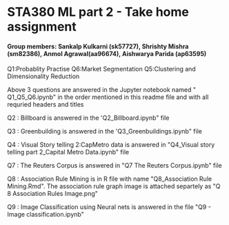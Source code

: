 # STA380 ML part 2 - Take home assignment
#### Group members: Sankalp Kulkarni (sk57727), Shrishty Mishra (sm82386), Anmol Agrawal(aa96674), Aishwarya Parida (ap63595)

Q1:Probablity Practise
Q6:Market Segmentation 
Q5:Clustering and Dimensionality Reduction 

Above 3 questions are answered in the Jupyter notebook named " Q1_Q5_Q6.ipynb" in the order mentioned in this readme file and with all requried headers and titles


Q2 : Billboard is answered in the 'Q2_Billboard.ipynb" file 

Q3 : Greenbuilding is answered in the 'Q3_Greenbuildings.ipynb" file

Q4 : Visual Story telling 2:CapMetro data is answered in "Q4_Visual story telling part 2_Capital Metro Data.ipynb" file

Q7 : The Reuters Corpus is answered in "Q7 The Reuters Corpus.ipynb" file

Q8 : Association Rule Mining is in R file with name "Q8_Association Rule Mining.Rmd". The association rule graph image is attached separtely as "Q 8 Association Rules Image.png"

Q9 : Image Classification using Neural nets is answered in the file "Q9 - Image classification.ipynb"






